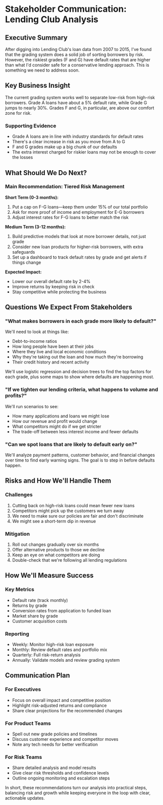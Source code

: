 # Stakeholder Communication: Lending Club Analysis

## Executive Summary

After digging into Lending Club's loan data from 2007 to 2015, I've found that the grading system does a solid job of sorting borrowers by risk. However, the riskiest grades (F and G) have default rates that are higher than what I'd consider safe for a conservative lending approach. This is something we need to address soon.

## Key Business Insight

The current grading system works well to separate low-risk from high-risk borrowers. Grade A loans have about a 5% default rate, while Grade G jumps to nearly 30%. Grades F and G, in particular, are above our comfort zone for risk.

### Supporting Evidence
- Grade A loans are in line with industry standards for default rates
- There's a clear increase in risk as you move from A to G
- F and G grades make up a big chunk of our defaults
- The extra interest charged for riskier loans may not be enough to cover the losses

## What Should We Do Next?

### Main Recommendation: Tiered Risk Management

**Short Term (0-3 months):**
1. Put a cap on F-G loans—keep them under 15% of our total portfolio
2. Ask for more proof of income and employment for E-G borrowers
3. Adjust interest rates for F-G loans to better match the risk

**Medium Term (3-12 months):**
1. Build predictive models that look at more borrower details, not just grade
2. Consider new loan products for higher-risk borrowers, with extra safeguards
3. Set up a dashboard to track default rates by grade and get alerts if things change

**Expected Impact:**
- Lower our overall default rate by 2-4%
- Improve returns by keeping risk in check
- Stay competitive while protecting the business

## Questions We Expect From Stakeholders

### "What makes borrowers in each grade more likely to default?"

We'll need to look at things like:
- Debt-to-income ratios
- How long people have been at their jobs
- Where they live and local economic conditions
- Why they're taking out the loan and how much they're borrowing
- Their credit history and recent activity

We'll use logistic regression and decision trees to find the top factors for each grade, plus some maps to show where defaults are happening most.

### "If we tighten our lending criteria, what happens to volume and profits?"

We'll run scenarios to see:
- How many applications and loans we might lose
- How our revenue and profit would change
- What competitors might do if we get stricter
- The trade-off between less interest income and fewer defaults

### "Can we spot loans that are likely to default early on?"

We'll analyze payment patterns, customer behavior, and financial changes over time to find early warning signs. The goal is to step in before defaults happen.

## Risks and How We'll Handle Them

### Challenges
1. Cutting back on high-risk loans could mean fewer new loans
2. Competitors might pick up the customers we turn away
3. We need to make sure our policies are fair and don't discriminate
4. We might see a short-term dip in revenue

### Mitigation
1. Roll out changes gradually over six months
2. Offer alternative products to those we decline
3. Keep an eye on what competitors are doing
4. Double-check that we're following all lending regulations

## How We'll Measure Success

### Key Metrics
- Default rate (track monthly)
- Returns by grade
- Conversion rates from application to funded loan
- Market share by grade
- Customer acquisition costs

### Reporting
- Weekly: Monitor high-risk loan exposure
- Monthly: Review default rates and portfolio mix
- Quarterly: Full risk-return analysis
- Annually: Validate models and review grading system

## Communication Plan

### For Executives
- Focus on overall impact and competitive position
- Highlight risk-adjusted returns and compliance
- Share clear projections for the recommended changes

### For Product Teams
- Spell out new grade policies and timelines
- Discuss customer experience and competitor moves
- Note any tech needs for better verification

### For Risk Teams
- Share detailed analysis and model results
- Give clear risk thresholds and confidence levels
- Outline ongoing monitoring and escalation steps

In short, these recommendations turn our analysis into practical steps, balancing risk and growth while keeping everyone in the loop with clear, actionable updates.